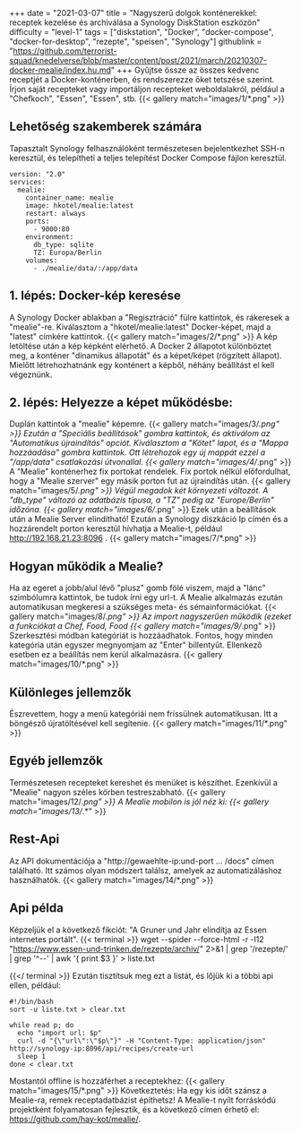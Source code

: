 +++
date = "2021-03-07"
title = "Nagyszerű dolgok konténerekkel: receptek kezelése és archiválása a Synology DiskStation eszközön"
difficulty = "level-1"
tags = ["diskstation", "Docker", "docker-compose", "docker-for-desktop", "rezepte", "speisen", "Synology"]
githublink = "https://github.com/terrorist-squad/knedelverse/blob/master/content/post/2021/march/20210307-docker-mealie/index.hu.md"
+++
Gyűjtse össze az összes kedvenc receptjét a Docker-konténerben, és rendszerezze őket tetszése szerint. Írjon saját recepteket vagy importáljon recepteket weboldalakról, például a "Chefkoch", "Essen", "Essen", stb.
{{< gallery match="images/1/*.png" >}}

## Lehetőség szakemberek számára
Tapasztalt Synology felhasználóként természetesen bejelentkezhet SSH-n keresztül, és telepítheti a teljes telepítést Docker Compose fájlon keresztül.
```
version: "2.0"
services:
  mealie:
    container_name: mealie
    image: hkotel/mealie:latest
    restart: always
    ports:
      - 9000:80
    environment:
      db_type: sqlite
      TZ: Europa/Berlin
    volumes:
      - ./mealie/data/:/app/data

```

## 1. lépés: Docker-kép keresése
A Synology Docker ablakban a "Regisztráció" fülre kattintok, és rákeresek a "mealie"-re. Kiválasztom a "hkotel/mealie:latest" Docker-képet, majd a "latest" címkére kattintok.
{{< gallery match="images/2/*.png" >}}
A kép letöltése után a kép képként elérhető. A Docker 2 állapotot különböztet meg, a konténer "dinamikus állapotát" és a képet/képet (rögzített állapot). Mielőtt létrehozhatnánk egy konténert a képből, néhány beállítást el kell végeznünk.
## 2. lépés: Helyezze a képet működésbe:
Duplán kattintok a "mealie" képemre.
{{< gallery match="images/3/*.png" >}}
Ezután a "Speciális beállítások" gombra kattintok, és aktiválom az "Automatikus újraindítás" opciót. Kiválasztom a "Kötet" lapot, és a "Mappa hozzáadása" gombra kattintok. Ott létrehozok egy új mappát ezzel a "/app/data" csatlakozási útvonallal.
{{< gallery match="images/4/*.png" >}}
A "Mealie" konténerhez fix portokat rendelek. Fix portok nélkül előfordulhat, hogy a "Mealie szerver" egy másik porton fut az újraindítás után.
{{< gallery match="images/5/*.png" >}}
Végül megadok két környezeti változót. A "db_type" változó az adatbázis típusa, a "TZ" pedig az "Europe/Berlin" időzóna.
{{< gallery match="images/6/*.png" >}}
Ezek után a beállítások után a Mealie Server elindítható! Ezután a Synology diszkáció Ip címén és a hozzárendelt porton keresztül hívhatja a Mealie-t, például http://192.168.21.23:8096 .
{{< gallery match="images/7/*.png" >}}

## Hogyan működik a Mealie?
Ha az egeret a jobb/alul lévő "plusz" gomb fölé viszem, majd a "lánc" szimbólumra kattintok, be tudok írni egy url-t. A Mealie alkalmazás ezután automatikusan megkeresi a szükséges meta- és sémainformációkat.
{{< gallery match="images/8/*.png" >}}
Az import nagyszerűen működik (ezeket a funkciókat a Chef, Food, Food
{{< gallery match="images/9/*.png" >}}
Szerkesztési módban kategóriát is hozzáadhatok. Fontos, hogy minden kategória után egyszer megnyomjam az "Enter" billentyűt. Ellenkező esetben ez a beállítás nem kerül alkalmazásra.
{{< gallery match="images/10/*.png" >}}

## Különleges jellemzők
Észrevettem, hogy a menü kategóriái nem frissülnek automatikusan. Itt a böngésző újratöltésével kell segítenie.
{{< gallery match="images/11/*.png" >}}

## Egyéb jellemzők
Természetesen recepteket kereshet és menüket is készíthet. Ezenkívül a "Mealie" nagyon széles körben testreszabható.
{{< gallery match="images/12/*.png" >}}
A Mealie mobilon is jól néz ki:
{{< gallery match="images/13/*.*" >}}

## Rest-Api
Az API dokumentációja a "http://gewaehlte-ip:und-port ... /docs" címen található. Itt számos olyan módszert találsz, amelyek az automatizáláshoz használhatók.
{{< gallery match="images/14/*.png" >}}

## Api példa
Képzeljük el a következő fikciót: "A Gruner und Jahr elindítja az Essen internetes portált".
{{< terminal >}}
wget --spider --force-html -r -l12  "https://www.essen-und-trinken.de/rezepte/archiv/"  2>&1 | grep '/rezepte/' | grep '^--' | awk '{ print $3 }' > liste.txt

{{</ terminal >}}
Ezután tisztítsuk meg ezt a listát, és lőjük ki a többi api ellen, például:
```
#!/bin/bash
sort -u liste.txt > clear.txt

while read p; do
  echo "import url: $p"
  curl -d "{\"url\":\"$p\"}" -H "Content-Type: application/json" http://synology-ip:8096/api/recipes/create-url
  sleep 1
done < clear.txt

```
Mostantól offline is hozzáférhet a receptekhez:
{{< gallery match="images/15/*.png" >}}
Következtetés: Ha egy kis időt szánsz a Mealie-ra, remek receptadatbázist építhetsz! A Mealie-t nyílt forráskódú projektként folyamatosan fejlesztik, és a következő címen érhető el: https://github.com/hay-kot/mealie/.
